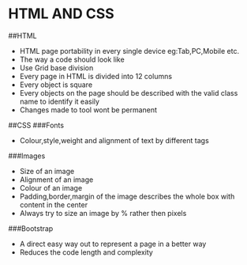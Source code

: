 # HTML AND CSS

##HTML
- HTML page portability in every single device eg:Tab,PC,Mobile etc.
- The way a code should look like
- Use Grid base division
- Every page in HTML is divided into 12 columns 
- Every object is square
- Every objects on the page should be described with the valid class name to identify it easily
- Changes made to tool wont be permanent

##CSS
###Fonts
- Colour,style,weight and alignment of text by different tags

###Images
- Size of an image
- Alignment of an image
- Colour of an image
- Padding,border,margin of the image describes the whole box with content in the center
- Always try to size an image by % rather then pixels 

###Bootstrap
- A direct easy way out to represent a page in a better way
- Reduces the code length and complexity 

